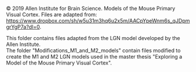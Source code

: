 © 2019 Allen Institute for Brain Science. Models of the Mouse Primary Visual Cortex. 
Files are adapted from: https://www.dropbox.com/sh/w5u31m3hq6u2x5m/AACpYpeWnm6s_qJDpmgrYgP7a?dl=0.


This folder contains files adapted from the LGN model developed by the Allen Institute.  
The folder "Modifications_M1_and_M2_models" contain files modified to create the M1 and M2 LGN models 
used in the master thesis "Exploring a Model of the Mouse Primary Visual Cortex". 

